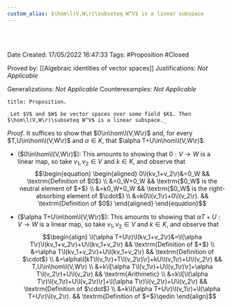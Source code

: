 ```yaml
---
custom_alias: $\hom\l(V,W\r)\subseteq W^V$ is a linear subspace
---
```


<br />
<br />

Date Created: 17/05/2022 16:47:33
Tags: #Proposition #Closed

Proved by: [[Algebraic identities of vector spaces]]
Justifications: _Not Applicable_

Generalizations: _Not Applicable_
Counterexamples: _Not Applicable_

``` ad-Proposition
title: Proposition.

_Let $V$ and $W$ be vector spaces over some field $K$. Then $\hom\l(V,W\r)\subseteq W^V$ is a linear subspace._

```

_Proof_. It suffices to show that $0\in\hom\l(V,W\r)$ and, for every $T,U\in\hom\l(V,W\r)$ and $\alpha\in K$, that $\alpha T+U\in\hom\l(V,W\r)$.
* ($0\in\hom\l(V,W\r)$): This amounts to showing that $0:V\to W$ is a linear map, so take $v_1,v_2\in V$ and $k\in K$, and observe that
$$\begin{equation}
    \begin{aligned}
        0\l(kv_1+v_2\r)&=0_W && \textrm{Definition of $0$} \\
        &=0_W+0_W && \textrm{$0_W$ is the neutral element of $+$} \\
        &=k0_W+0_W && \textrm{$0_W$ is the right-absorbing element of $\cdot$} \\
        &=k0\l(v_1\r)+0\l(v_2\r). && \textrm{Definition of $0$}
    \end{aligned}
\end{equation}$$

* ($\alpha T+U\in\hom\l(V,W\r)$): This amounts to showing that $\alpha T+U:V\to W$ is a linear map, so take $v_1,v_2\in V$ and $k\in K$, and observe that
$$\begin{align}
    \l(\alpha T+U\r)\l(kv_1+v_2\r)&=\l(\alpha T\r)\l(kv_1+v_2\r)+U\l(kv_1+v_2\r) && \textrm{Definition of $+$} \\
    &=\alpha T\l(kv_1+v_2\r)+U\l(kv_1+v_2\r) && \textrm{Definition of $\cdot$} \\
    &=\alpha\l[kT\l(v_1\r)+T\l(v_2\r)\r]+kU\l(v_1\r)+U\l(v_2\r) && T,U\in\hom\l(V,W\r) \\
    &=k\l[\alpha T\l(v_1\r)+U\l(v_1\r)\r]+\alpha T\l(v_2\r)+U\l(v_2\r) && \textrm{Arithmetic} \\
    &=k\l[\l(\alpha T\r)\l(v_1\r)+U\l(v_2\r)\r]+\l(\alpha T\r)\l(v_2\r)+U\l(v_2\r) && \textrm{Definition of $\cdot$} \\
    &=k\l(\alpha T+U\r)\l(v_1\r)+\l(\alpha T+U\r)\l(v_2\r). && \textrm{Definition of $+$}\qedin
\end{align}$$
